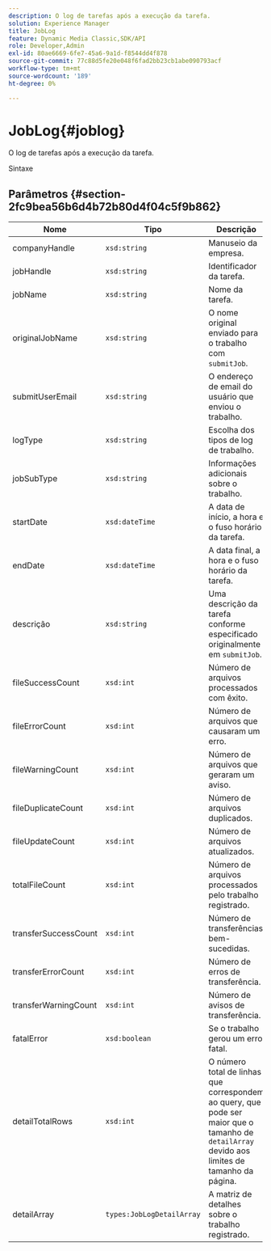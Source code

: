 ```yaml
---
description: O log de tarefas após a execução da tarefa.
solution: Experience Manager
title: JobLog
feature: Dynamic Media Classic,SDK/API
role: Developer,Admin
exl-id: 80ae6669-6fe7-45a6-9a1d-f8544dd4f878
source-git-commit: 77c88d5fe20e048f6fad2bb23cb1abe090793acf
workflow-type: tm+mt
source-wordcount: '189'
ht-degree: 0%

---
```


# JobLog{#joblog}

O log de tarefas após a execução da tarefa.

Sintaxe

## Parâmetros {#section-2fc9bea56b6d4b72b80d4f04c5f9b862}

| Nome | Tipo | Descrição |
|---|---|---|
| companyHandle | `xsd:string` | Manuseio da empresa. |
| jobHandle | `xsd:string` | Identificador da tarefa. |
| jobName | `xsd:string` | Nome da tarefa. |
| originalJobName | `xsd:string` | O nome original enviado para o trabalho com `submitJob`. |
| submitUserEmail | `xsd:string` | O endereço de email do usuário que enviou o trabalho. |
| logType | `xsd:string` | Escolha dos tipos de log de trabalho. |
| jobSubType | `xsd:string` | Informações adicionais sobre o trabalho. |
| startDate | `xsd:dateTime` | A data de início, a hora e o fuso horário da tarefa. |
| endDate | `xsd:dateTime` | A data final, a hora e o fuso horário da tarefa. |
| descrição | `xsd:string` | Uma descrição da tarefa conforme especificado originalmente em `submitJob`. |
| fileSuccessCount | `xsd:int` | Número de arquivos processados com êxito. |
| fileErrorCount | `xsd:int` | Número de arquivos que causaram um erro. |
| fileWarningCount | `xsd:int` | Número de arquivos que geraram um aviso. |
| fileDuplicateCount | `xsd:int` | Número de arquivos duplicados. |
| fileUpdateCount | `xsd:int` | Número de arquivos atualizados. |
| totalFileCount | `xsd:int` | Número de arquivos processados pelo trabalho registrado. |
| transferSuccessCount | `xsd:int` | Número de transferências bem-sucedidas. |
| transferErrorCount | `xsd:int` | Número de erros de transferência. |
| transferWarningCount | `xsd:int` | Número de avisos de transferência. |
| fatalError | `xsd:boolean` | Se o trabalho gerou um erro fatal. |
| detailTotalRows | `xsd:int` | O número total de linhas que correspondem ao query, que pode ser maior que o tamanho de `detailArray` devido aos limites de tamanho da página. |
| detailArray | `types:JobLogDetailArray` | A matriz de detalhes sobre o trabalho registrado. |
